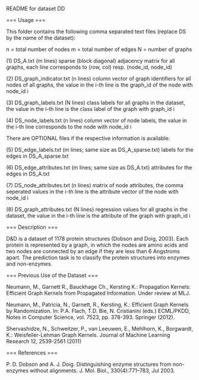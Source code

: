 README for dataset DD


=== Usage ===

This folder contains the following comma separated text files 
(replace DS by the name of the dataset):

n = total number of nodes
m = total number of edges
N = number of graphs

(1) 	DS_A.txt (m lines) 
	sparse (block diagonal) adjacency matrix for all graphs,
	each line corresponds to (row, col) resp. (node_id, node_id)

(2) 	DS_graph_indicator.txt (n lines)
	column vector of graph identifiers for all nodes of all graphs,
	the value in the i-th line is the graph_id of the node with node_id i

(3) 	DS_graph_labels.txt (N lines) 
	class labels for all graphs in the dataset,
	the value in the i-th line is the class label of the graph with graph_id i

(4) 	DS_node_labels.txt (n lines)
	column vector of node labels,
	the value in the i-th line corresponds to the node with node_id i

There are OPTIONAL files if the respective information is available:

(5) 	DS_edge_labels.txt (m lines; same size as DS_A_sparse.txt)
	labels for the edges in DS_A_sparse.txt 

(6) 	DS_edge_attributes.txt (m lines; same size as DS_A.txt)
	attributes for the edges in DS_A.txt 

(7) 	DS_node_attributes.txt (n lines) 
	matrix of node attributes,
	the comma seperated values in the i-th line is the attribute vector of the node with node_id i

(8) 	DS_graph_attributes.txt (N lines) 
	regression values for all graphs in the dataset,
	the value in the i-th line is the attribute of the graph with graph_id i


=== Description ===

D&D is a dataset of 1178 protein structures (Dobson and Doig, 2003). Each protein is 
represented by a graph, in which the nodes are amino acids and two nodes are connected 
by an edge if they are less than 6 Angstroms apart. The prediction task is to classify 
the protein structures into enzymes and non-enzymes.


=== Previous Use of the Dataset ===

Neumann, M., Garnett R., Bauckhage Ch., Kersting K.: Propagation Kernels: Efficient Graph 
Kernels from Propagated Information. Under review at MLJ.

Neumann, M., Patricia, N., Garnett, R., Kersting, K.: Efficient Graph Kernels by 
Randomization. In: P.A. Flach, T.D. Bie, N. Cristianini (eds.) ECML/PKDD, Notes in 
Computer Science, vol. 7523, pp. 378-393. Springer (2012).

Shervashidze, N., Schweitzer, P., van Leeuwen, E., Mehlhorn, K., Borgwardt, K.:
Weisfeiler-Lehman Graph Kernels. Journal of Machine Learning Research 12, 2539-2561 (2011)


=== References ===

P. D. Dobson and A. J. Doig. Distinguishing enzyme structures from non-enzymes without 
alignments. J. Mol. Biol., 330(4):771–783, Jul 2003.